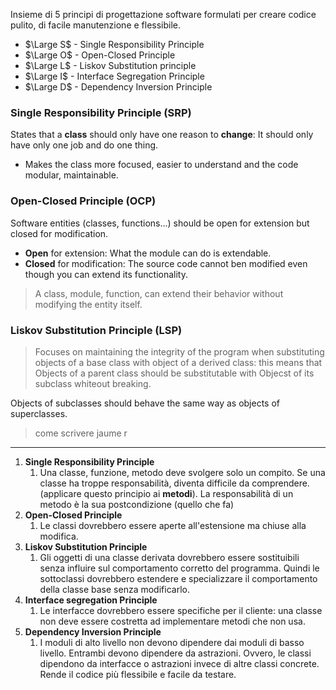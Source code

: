 Insieme di 5 principi di progettazione software formulati per creare codice pulito, di facile manutenzione e flessibile. 

- $\Large S$ - Single Responsibility Principle
- $\Large O$ - Open-Closed Principle
- $\Large L$ - Liskov Substitution principle
- $\Large I$ - Interface Segregation Principle
- $\Large D$ - Dependency Inversion Principle

### Single Responsibility Principle (SRP)
States that a **class** should only have one reason to **change**: It should only have only one job and do one thing.
- Makes the class more focused, easier to understand and the code modular, maintainable. 

### Open-Closed Principle (OCP)
Software entities  (classes, functions...) should be open for extension but closed for modification. 

- **Open** for extension: What the module can do is extendable. 
- **Closed** for modification: The source code cannot ben modified even though you can extend its functionality. 

> A class, module, function, can extend their behavior without modifying the entity itself. 

### Liskov Substitution Principle (LSP)
> Focuses on maintaining the integrity of the program when substituting objects of a base class with object of a derived class: this means that Objects of a parent class should be substitutable with Objecst of its subclass whiteout breaking. 

Objects of subclasses should behave the same way as objects of superclasses. 



> come scrivere jaume r







---

1. **Single Responsibility Principle**
	1. Una classe, funzione, metodo deve svolgere solo un compito. Se una classe ha troppe responsabilità, diventa difficile da comprendere. (applicare questo principio ai **metodi**). La responsabilità di un metodo è la sua postcondizione (quello che fa)
2. **Open-Closed Principle**
	1. Le classi dovrebbero essere aperte all'estensione ma chiuse alla modifica. 
3. **Liskov Substitution Principle**
	1. Gli oggetti di una classe derivata dovrebbero essere sostituibili senza influire sul comportamento corretto del programma. Quindi le sottoclassi dovrebbero estendere e specializzare il comportamento della classe base senza modificarlo. 
4. **Interface segregation Principle**
	1. Le interfacce dovrebbero essere specifiche per il cliente: una classe non deve essere costretta ad implementare metodi che non usa. 
5. **Dependency Inversion Principle**
	1. I moduli di alto livello non devono dipendere dai moduli di basso livello. Entrambi devono dipendere da astrazioni. Ovvero, le classi dipendono da interfacce o astrazioni invece di altre classi concrete. Rende il codice più flessibile e facile da testare. 